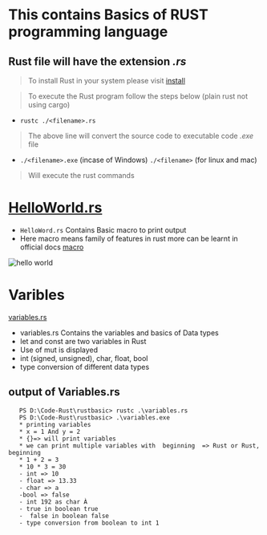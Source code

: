 # This contains Basics of **RUST** programming language
## Rust file will have the extension _.rs_ 
> To install Rust in your system please visit [install](https://rustup.rs/#)

> To execute the Rust  program follow the steps below  (plain rust not using cargo)
   
   - `rustc ./<filename>.rs` 
   > The above line will convert the source code to executable code _.exe_  file

   - `./<filename>.exe` (incase of Windows) `./<filename>` (for linux and mac)
   > Will execute the rust commands 

# [HelloWorld.rs](/HelloWorld.rs)
* `HelloWord.rs` Contains Basic macro to print output
* Here macro means family of features in rust more can be learnt in official docs [macro](https://doc.rust-lang.org/book/ch19-06-macros.html#:~:text=The%20term%20macro%20refers%20to,attributes%20usable%20on%20any%20item)

![hello world](https://user-images.githubusercontent.com/73541801/195999485-778f94e6-689f-4179-bbaa-557f033f93e6.png)

# Varibles
[variables.rs](/variables.rs)   
           
* variables.rs Contains the variables and basics of Data types  
* let and const are two variables in Rust
* Use of mut is displayed
* int (signed, unsigned), char, float, bool
* type conversion of different data types 

## output of Variables.rs
```
   PS D:\Code-Rust\rustbasic> rustc .\variables.rs
   PS D:\Code-Rust\rustbasic> .\variables.exe
   * printing variables
   * x = 1 And y = 2
   * {}=> will print variables
   * we can print multiple variables with  beginning  => Rust or Rust,  beginning
   * 1 + 2 = 3
   * 10 * 3 = 30
   - int => 10
   - float => 13.33
   - char => a
   -bool => false
   - int 192 as char À
   - true in boolean true
   -  false in boolean false
   - type conversion from boolean to int 1
```